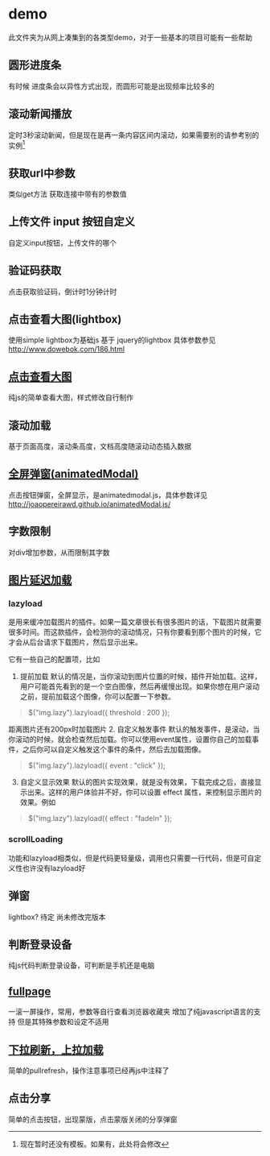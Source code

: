 # demo

此文件夹为从网上凑集到的各类型demo，对于一些基本的项目可能有一些帮助



## 圆形进度条

有时候 进度条会以异性方式出现，而圆形可能是出现频率比较多的


## 滚动新闻播放

定时3秒滚动新闻，但是现在是再一条内容区间内滚动，如果需要别的请参考别的实例[^修改1]

[^修改1]: 现在暂时还没有模板。如果有，此处将会修改 



## 获取url中参数

类似get方法 获取连接中带有的参数值



## 上传文件 input 按钮自定义

自定义input按钮，上传文件的哪个



## 验证码获取

点击获取验证码，倒计时1分钟计时


## 点击查看大图(lightbox)

使用simple lightbox为基础js 基于 jquery的lightbox 具体参数参见<http://www.dowebok.com/186.html>


## [点击查看大图](https://github.com/CtriXin/multi-E.g/tree/master/%E7%82%B9%E5%87%BB%E6%9F%A5%E7%9C%8B%E5%A4%A7%E5%9B%BE)
纯js的简单查看大图，样式修改自行制作



## 滚动加载

基于页面高度，滚动条高度，文档高度随滚动动态插入数据


## [全屏弹窗(animatedModal)](https://github.com/CtriXin/multi-E.g/tree/master/%E5%85%A8%E5%B1%8F%E5%BC%B9%E7%AA%97%EF%BC%88%E5%8A%A8%E6%95%88%EF%BC%89)

点击按钮弹窗，全屏显示，是animatedmodal.js，具体参数详见<http://joaopereirawd.github.io/animatedModal.js/>



## 字数限制

对div增加参数，从而限制其字数



## [图片延迟加载](https://github.com/CtriXin/multi-E.g/tree/master/%E5%9B%BE%E7%89%87%E5%BB%B6%E8%BF%9F%E5%8A%A0%E8%BD%BD)

### lazyload
是用来缓冲加载图片的插件。如果一篇文章很长有很多图片的话，下载图片就需要很多时间。而这款插件，会检测你的滚动情况，只有你要看到那个图片的时候，它才会从后台请求下载图片，然后显示出来。

它有一些自己的配置项，比如
1. 提前加载
   默认的情况是，当你滚动到图片位置的时候，插件开始加载。这样，用户可能首先看到的是一个空白图像，然后再缓慢出现。如果你想在用户滚动之前，提前加载这个图像，你可以配置一下参数。
>$("img.lazy").lazyload({ threshold : 200 });

距离图片还有200px时加载图片
2. 自定义触发事件
   默认的触发事件，是滚动，当你滚动的时候，就会检查然后加载。你可以使用event属性，设置你自己的加载事件，之后你可以自定义触发这个事件的条件，然后去加载图像。
>$("img.lazy").lazyload({ event : "click" });
3. 自定义显示效果
   默认的图片实现效果，就是没有效果，下载完成之后，直接显示出来。这样的用户体验并不好，你可以设置 effect 属性，来控制显示图片的效果。例如
>$("img.lazy").lazyload({ effect : "fadeIn" });





### scrollLoading
功能和lazyload相类似，但是代码更轻量级，调用也只需要一行代码，但是可自定义性也许没有lazyload好



## 弹窗
lightbox? 待定 尚未修改完版本


## 判断登录设备
纯js代码判断登录设备，可判断是手机还是电脑


## [fullpage](https://github.com/CtriXin/multi-E.g/tree/master/fullpage)
一滚一屏操作，常用，参数等自行查看浏览器收藏夹
增加了纯javascript语言的支持 但是其特殊参数和设定不适用



## [下拉刷新，上拉加载](https://github.com/CtriXin/multi-E.g/tree/master/%E4%B8%8B%E6%8B%89%E5%88%B7%E6%96%B0%EF%BC%8C%E4%B8%8A%E6%8B%89%E5%8A%A0%E8%BD%BD)
简单的pullrefresh，操作注意事项已经再js中注释了



## 点击分享
简单的点击按钮，出现蒙版，点击蒙版关闭的分享弹窗







